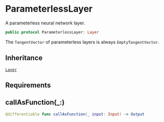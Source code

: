 # ParameterlessLayer

A parameterless neural network layer.

``` swift
public protocol ParameterlessLayer: Layer
```

The `TangentVector` of parameterless layers is always `EmptyTangentVector`.

## Inheritance

[`Layer`](/Layer)

## Requirements

## callAsFunction(\_:)

``` swift
@differentiable func callAsFunction(_ input: Input) -> Output
```
